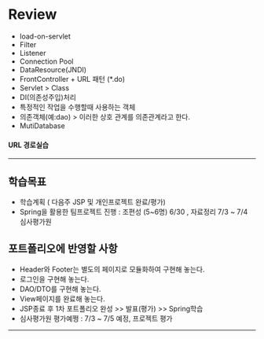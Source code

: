 # Review
- load-on-servlet
- Filter
- Listener
- Connection Pool
- DataResource(JNDI)
- FrontController + URL 패턴 (*.do)
- Servlet > Class
- DI(의존성주입)처리
- 특정적인 작업을 수행할때 사용하는 객체
- 의존객체(예:dao) > 이러한 상호 관계를 의존관계라고 한다.
- MutiDatabase

#### URL 경로실습

-----------------------------------------------------

## 학습목표
- 학습계획 ( 다음주 JSP 및 개인프로젝트 완료/평가)
- Spring을 활용한 팀프로젝트 진행 : 조편성 (5~6명) 6/30 , 자료정리 7/3 ~ 7/4 심사평가원


## 포트폴리오에 반영할 사항
- Header와 Footer는 별도의 페이지로 모듈화하여 구현해 놓는다.
- 로그인을 구현해 놓는다.
- DAO/DTO를 구현해 놓는다.
- View페이지를 완료해 놓는다.
- JSP종료 후 1차 포트폴리오 완성 >> 발표(평가) >> Spring학습
- 심사평가원 평가예쩡 : 7/3 ~ 7/5 예정, 프로젝트 평가
------------------------------------------------------------------------
